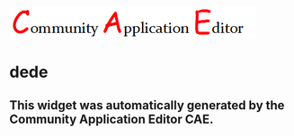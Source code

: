 ![CAE](https://github.com/CAETESTRWTH/CAE-Deployment-Temp/blob/gh-pages/frontendComponent-4/img/logo.png)  

dede
===================


This widget was automatically generated by the Community Application Editor CAE.  
---------------
